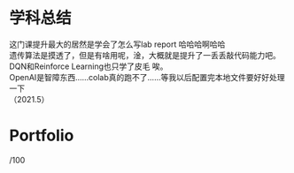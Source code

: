 # 学科总结  
这门课提升最大的居然是学会了怎么写lab report 哈哈哈啊哈哈  
遗传算法是摸透了，但是有啥用呢，淦，大概就是提升了一丢丢敲代码能力吧。DQN和Reinforce Learning也只学了皮毛 唉。  
OpenAI是智障东西……colab真的跑不了……等我以后配置完本地文件要好好处理一下  
（2021.5）  
# Portfolio  
/100  
